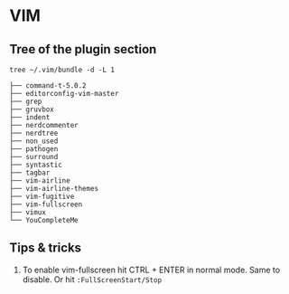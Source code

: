 # VIM
## Tree of the plugin section
`tree ~/.vim/bundle -d -L 1`
```
├── command-t-5.0.2
├── editorconfig-vim-master
├── grep
├── gruvbox
├── indent
├── nerdcommenter
├── nerdtree
├── non_used
├── pathogen
├── surround
├── syntastic
├── tagbar
├── vim-airline
├── vim-airline-themes
├── vim-fugitive
├── vim-fullscreen
├── vimux
└── YouCompleteMe

```
## Tips & tricks
1. To enable vim-fullscreen hit CTRL + ENTER in normal mode. Same to disable.
   Or hit `:FullScreenStart/Stop`
